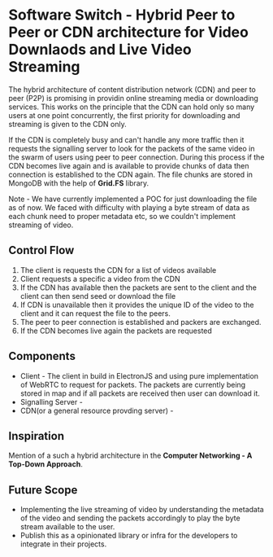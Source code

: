# Software Switch - Hybrid Peer to Peer or CDN architecture for Video Downlaods and Live Video Streaming

The hybrid architecture of content distribution network (CDN) and peer to peer (P2P) is promising in providin online streaming media or downloading services. This works on the principle that the CDN can hold only so many users at one point concurrently, the first priority for downloading and streaming is given to the CDN only.

If the CDN is completely busy and can't handle any more traffic then it requests the signalling server to look for the packets of the same video in the swarm of users using peer to peer connection. During this process if the CDN becomes live again and is available to provide chunks of data then connection is established to the CDN again.
The file chunks are stored in MongoDB with the help of **Grid.FS** library.

Note - We have currently implemented a POC for just downloading the file as of now. We faced with difficulty with playing a byte stream of data as each chunk need to proper metadata etc, so we couldn't implement streaming of video.

## Control Flow
1. The client is requests the CDN for a list of videos available
2. Client requests a specific a video from the CDN
3. If the CDN has available then the packets are sent to the client and the client can then send seed or download the file
4. If CDN is unavailable then it provides the unique ID of the video to the client and it can request the file to the peers.
5. The peer to peer connection is established and packers are exchanged.
6. If the CDN becomes live again the packets are requested


## Components
* Client - The client in build in ElectronJS and using pure implementation of WebRTC to request for packets. The packets are currently being stored in map and if all packets are received then user can download it.
* Signalling Server -
* CDN(or a general resource provding server) -

## Inspiration 
Mention of a such a hybrid architecture in the **Computer Networking - A Top-Down Approach**.

## Future Scope
* Implementing the live streaming of video by understanding the metadata of the video and sending the packets accordingly to play the byte stream available to the user.
* Publish this as a opinionated library or infra for the developers to integrate in their projects.
